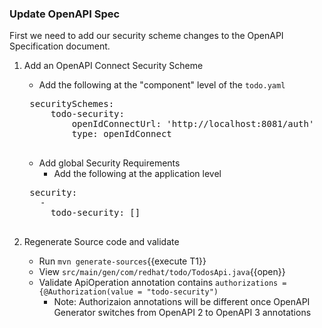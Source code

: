 ### Update OpenAPI Spec

First we need to add our security scheme changes to the OpenAPI Specification document.

1. Add an OpenAPI Connect Security Scheme
    - Add the following at the "component" level of the `todo.yaml`

    <pre class="file" data-filename="todo.yaml" data-target="replace" data-marker="#TODO: Add Security Scheme">
    securitySchemes:
        todo-security:
            openIdConnectUrl: 'http://localhost:8081/auth'
            type: openIdConnect
    </pre>
    - Add global Security Requirements
      - Add the following at the application level
    <pre class="file" data-filename="todo.yaml" data-target="replace" data-marker="#TODO: Add Security Scheme">
    security:
      -
        todo-security: []
    </pre>
2. Regenerate Source code and validate
    - Run `mvn generate-sources`{{execute T1}}
    - View `src/main/gen/com/redhat/todo/TodosApi.java`{{open}}
    - Validate ApiOperation annotation contains `authorizations = {@Authorization(value = "todo-security")`
      - Note: Authorizaion annotations will be different once OpenAPI Generator switches from OpenAPI 2 to OpenAPI 3 annotations

